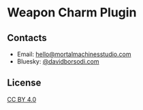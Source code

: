 # Weapon Charm Plugin

## Contacts
- Email: [hello@mortalmachinesstudio.com](mailto:hello@mortalmachinesstudio.com)
- Bluesky: [@davidborsodi.com](https://bsky.app/profile/davidborsodi.com)

## License
[CC BY 4.0](https://creativecommons.org/licenses/by/4.0/)
